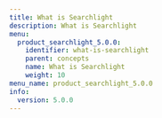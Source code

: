 ```yaml
---
title: What is Searchlight
description: What is Searchlight
menu:
  product_searchlight_5.0.0:
    identifier: what-is-searchlight
    parent: concepts
    name: What is Searchlight
    weight: 10
menu_name: product_searchlight_5.0.0
info:
  version: 5.0.0
---
```


